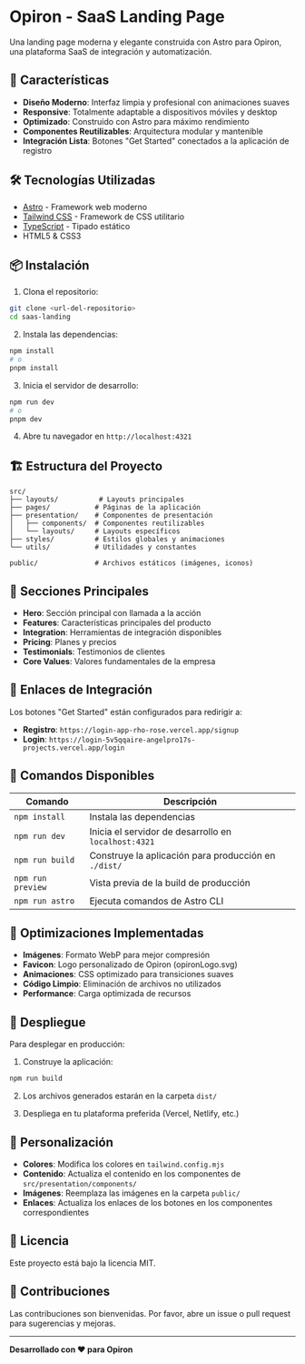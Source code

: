 # Opiron - SaaS Landing Page

Una landing page moderna y elegante construida con Astro para Opiron, una plataforma SaaS de integración y automatización.

## 🚀 Características

- **Diseño Moderno**: Interfaz limpia y profesional con animaciones suaves
- **Responsive**: Totalmente adaptable a dispositivos móviles y desktop
- **Optimizado**: Construido con Astro para máximo rendimiento
- **Componentes Reutilizables**: Arquitectura modular y mantenible
- **Integración Lista**: Botones "Get Started" conectados a la aplicación de registro

## 🛠️ Tecnologías Utilizadas

- [Astro](https://astro.build/) - Framework web moderno
- [Tailwind CSS](https://tailwindcss.com/) - Framework de CSS utilitario
- [TypeScript](https://www.typescriptlang.org/) - Tipado estático
- HTML5 & CSS3

## 📦 Instalación

1. Clona el repositorio:
```bash
git clone <url-del-repositorio>
cd saas-landing
```

2. Instala las dependencias:
```bash
npm install
# o
pnpm install
```

3. Inicia el servidor de desarrollo:
```bash
npm run dev
# o
pnpm dev
```

4. Abre tu navegador en `http://localhost:4321`

## 🏗️ Estructura del Proyecto

```
src/
├── layouts/          # Layouts principales
├── pages/           # Páginas de la aplicación
├── presentation/    # Componentes de presentación
│   ├── components/  # Componentes reutilizables
│   └── layouts/     # Layouts específicos
├── styles/          # Estilos globales y animaciones
└── utils/           # Utilidades y constantes

public/              # Archivos estáticos (imágenes, iconos)
```

## 🎨 Secciones Principales

- **Hero**: Sección principal con llamada a la acción
- **Features**: Características principales del producto
- **Integration**: Herramientas de integración disponibles
- **Pricing**: Planes y precios
- **Testimonials**: Testimonios de clientes
- **Core Values**: Valores fundamentales de la empresa

## 🔗 Enlaces de Integración

Los botones "Get Started" están configurados para redirigir a:
- **Registro**: `https://login-app-rho-rose.vercel.app/signup`
- **Login**: `https://login-5v5qqaire-angelpro17s-projects.vercel.app/login`

## 📱 Comandos Disponibles

| Comando | Descripción |
|---------|-------------|
| `npm install` | Instala las dependencias |
| `npm run dev` | Inicia el servidor de desarrollo en `localhost:4321` |
| `npm run build` | Construye la aplicación para producción en `./dist/` |
| `npm run preview` | Vista previa de la build de producción |
| `npm run astro` | Ejecuta comandos de Astro CLI |

## 🎯 Optimizaciones Implementadas

- **Imágenes**: Formato WebP para mejor compresión
- **Favicon**: Logo personalizado de Opiron (opironLogo.svg)
- **Animaciones**: CSS optimizado para transiciones suaves
- **Código Limpio**: Eliminación de archivos no utilizados
- **Performance**: Carga optimizada de recursos

## 🚀 Despliegue

Para desplegar en producción:

1. Construye la aplicación:
```bash
npm run build
```

2. Los archivos generados estarán en la carpeta `dist/`

3. Despliega en tu plataforma preferida (Vercel, Netlify, etc.)

## 🔧 Personalización

- **Colores**: Modifica los colores en `tailwind.config.mjs`
- **Contenido**: Actualiza el contenido en los componentes de `src/presentation/components/`
- **Imágenes**: Reemplaza las imágenes en la carpeta `public/`
- **Enlaces**: Actualiza los enlaces de los botones en los componentes correspondientes

## 📄 Licencia

Este proyecto está bajo la licencia MIT.

## 🤝 Contribuciones

Las contribuciones son bienvenidas. Por favor, abre un issue o pull request para sugerencias y mejoras.

---

**Desarrollado con ❤️ para Opiron**
